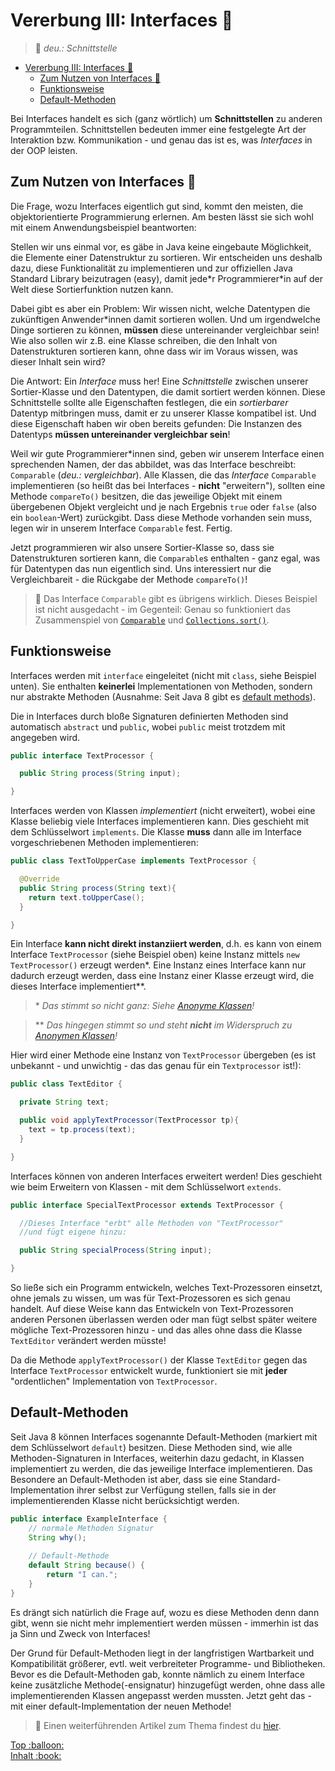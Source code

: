 # Vererbung III: Interfaces :electric_plug:

> :speech_balloon: _deu.: Schnittstelle_

- [Vererbung III: Interfaces :electric_plug:](#vererbung-iii-interfaces-)
  - [Zum Nutzen von Interfaces :thinking:](#zum-nutzen-von-interfaces-)
  - [Funktionsweise](#funktionsweise)
  - [Default-Methoden](#default-methoden)


Bei Interfaces handelt es sich (ganz wörtlich) um **Schnittstellen** zu anderen Programmteilen. Schnittstellen bedeuten immer eine festgelegte Art der Interaktion bzw. Kommunikation - und genau das ist es, was _Interfaces_ in der OOP leisten.


## Zum Nutzen von Interfaces :thinking:

Die Frage, wozu Interfaces eigentlich gut sind, kommt den meisten, die objektorientierte Programmierung erlernen. Am besten lässt sie sich wohl mit einem Anwendungsbeispiel beantworten:

Stellen wir uns einmal vor, es gäbe in Java keine eingebaute Möglichkeit, die Elemente einer Datenstruktur zu sortieren. Wir entscheiden uns deshalb dazu, diese Funktionalität zu implementieren und zur offiziellen Java Standard Library beizutragen (easy), damit jede\*r Programmierer\*in auf der Welt diese Sortierfunktion nutzen kann.

Dabei gibt es aber ein Problem: Wir wissen nicht, welche Datentypen die zukünftigen Anwender*innen damit sortieren wollen. Und um irgendwelche Dinge sortieren zu können, **müssen** diese untereinander vergleichbar sein! Wie also sollen wir z.B. eine Klasse schreiben, die den Inhalt von Datenstrukturen sortieren kann, ohne dass wir im Voraus wissen, was dieser Inhalt sein wird?

Die Antwort: Ein _Interface_ muss her! Eine _Schnittstelle_ zwischen unserer Sortier-Klasse und den Datentypen, die damit sortiert werden können. Diese Schnittstelle sollte alle Eigenschaften festlegen, die ein _sortierbarer_ Datentyp mitbringen muss, damit er zu unserer Klasse kompatibel ist. Und diese Eigenschaft haben wir oben bereits gefunden: Die Instanzen des Datentyps **müssen untereinander vergleichbar sein**!

Weil wir gute Programmierer*innen sind, geben wir unserem Interface einen sprechenden Namen, der das abbildet, was das Interface beschreibt: `Comparable` (_deu.: vergleichbar_). Alle Klassen, die das _Interface_ `Comparable` implementieren (so heißt das bei Interfaces - **nicht** "erweitern"), sollten eine Methode `compareTo()` besitzen, die das jeweilige Objekt mit einem übergebenen Objekt vergleicht und je nach Ergebnis `true` oder `false` (also ein `boolean`-Wert) zurückgibt. Dass diese Methode vorhanden sein muss, legen wir in unserem Interface `Comparable` fest. Fertig.

Jetzt programmieren wir also unsere Sortier-Klasse so, dass sie Datenstrukturen sortieren kann, die `Comparable`s enthalten - ganz egal, was für Datentypen das nun eigentlich sind. Uns interessiert nur die Vergleichbareit - die Rückgabe der Methode `compareTo()`!

> :speech_balloon: Das Interface `Comparable` gibt es übrigens wirklich. Dieses Beispiel ist nicht ausgedacht - im Gegenteil: Genau so funktioniert das Zusammenspiel von [`Comparable`](https://docs.oracle.com/javase/8/docs/api/java/lang/Comparable.html) und [`Collections.sort()`](https://docs.oracle.com/javase/7/docs/api/java/util/Collections.html#sort(java.util.List)).


## Funktionsweise

Interfaces werden mit `interface` eingeleitet (nicht mit `class`, siehe Beispiel unten). Sie enthalten **keinerlei** Implementationen von Methoden, sondern nur abstrakte Methoden (Ausnahme: Seit Java 8 gibt es [default methods](https://docs.oracle.com/javase/tutorial/java/IandI/defaultmethods.html)).

Die in Interfaces durch bloße Signaturen definierten Methoden sind automatisch `abstract` und `public`, wobei `public` meist trotzdem mit angegeben wird.

```java
public interface TextProcessor {

  public String process(String input);

}
```

Interfaces werden von Klassen _implementiert_ (nicht erweitert), wobei eine Klasse beliebig viele Interfaces implementieren kann. Dies geschieht mit dem Schlüsselwort `implements`. Die Klasse **muss** dann alle im Interface vorgeschriebenen Methoden implementieren:

```java
public class TextToUpperCase implements TextProcessor {

  @Override
  public String process(String text){
    return text.toUpperCase();
  }

}
```

Ein Interface **kann nicht direkt instanziiert werden**, d.h. es kann von einem Interface `TextProcessor` (siehe Beispiel oben) keine Instanz mittels `new TextProcessor()` erzeugt werden*. Eine Instanz eines Interface kann nur dadurch erzeugt werden, dass eine Instanz einer Klasse erzeugt wird, die dieses Interface implementiert**.

> \* _Das stimmt so nicht ganz: Siehe [Anonyme Klassen](Innere-und-anonyme-Klassen.md)!_

> \*\* _Das hingegen stimmt so und steht **nicht** im Widerspruch zu [Anonymen Klassen](Innere-und-anonyme-Klassen.md)!_

Hier wird einer Methode eine Instanz von `TextProcessor` übergeben (es ist unbekannt - und unwichtig - das das genau für ein `Textprocessor` ist!):

```java
public class TextEditor {

  private String text;

  public void applyTextProcessor(TextProcessor tp){
    text = tp.process(text);
  }

}
```

Interfaces können von anderen Interfaces erweitert werden! Dies geschieht wie beim Erweitern von Klassen - mit dem Schlüsselwort `extends`.

```java
public interface SpecialTextProcessor extends TextProcessor {

  //Dieses Interface "erbt" alle Methoden von "TextProcessor"
  //und fügt eigene hinzu:

  public String specialProcess(String input);

}
```

So ließe sich ein Programm entwickeln, welches Text-Prozessoren einsetzt, ohne jemals zu wissen, um was für Text-Prozessoren es sich genau handelt. Auf diese Weise kann das Entwickeln von Text-Prozessoren anderen Personen überlassen werden oder man fügt selbst später weitere mögliche Text-Prozessoren hinzu - und das alles ohne dass die Klasse `TextEditor` verändert werden müsste!

Da die Methode `applyTextProcessor()` der Klasse `TextEditor` gegen das Interface `TextProcessor` entwickelt wurde, funktioniert sie mit **jeder** "ordentlichen" Implementation von `TextProcessor`.


## Default-Methoden

Seit Java 8 können Interfaces sogenannte Default-Methoden (markiert mit dem Schlüsselwort `default`) besitzen. Diese Methoden sind, wie alle Methoden-Signaturen in Interfaces, weiterhin dazu gedacht, in Klassen implementiert zu werden, die das jeweilige Interface implementieren. Das Besondere an Default-Methoden ist aber, dass sie eine Standard-Implementation ihrer selbst zur Verfügung stellen, falls sie in der implementierenden Klasse nicht berücksichtigt werden.

```java
public interface ExampleInterface {
	// normale Methoden Signatur
	String why();
	
	// Default-Methode
	default String because() {
		return "I can.";
	}
}
```

Es drängt sich natürlich die Frage auf, wozu es diese Methoden denn dann gibt, wenn sie nicht mehr implementiert werden müssen - immerhin ist das ja Sinn und Zweck von Interfaces!

Der Grund für Default-Methoden liegt in der langfristigen Wartbarkeit und Kompatibilität größerer, evtl. weit verbreiteter Programme- und Bibliotheken. Bevor es die Default-Methoden gab, konnte nämlich zu einem Interface keine zusätzliche Methode(-ensignatur) hinzugefügt werden, ohne dass alle implementierenden Klassen angepasst werden mussten. Jetzt geht das - mit einer default-Implementation der neuen Methode!

> :link: Einen weiterführenden Artikel zum Thema findest du [hier](https://www.baeldung.com/java-static-default-methods).






<!-- Dieses HTML-Snippet sollte am Ende jeder Seite stehen! -->
<div class="top-link">
    <a href="#" title="Zum Anfang scrollen!">Top :balloon:</a>
    <br/>
    <a href="https://dh-cologne.github.io/java-wegweiser#inhalt-book" title="Zurück zur Übersicht!">Inhalt :book:</a>
</div>